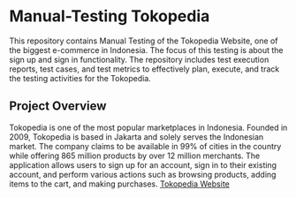 # Manual-Testing Tokopedia
This repository contains Manual Testing of the Tokopedia Website, one of the biggest e-commerce in Indonesia. The focus of this testing is about the sign up and sign in functionality. The repository includes test execution reports, test cases, and test metrics to effectively plan, execute, and track the testing activities for the Tokopedia.

## Project Overview
Tokopedia is one of the most popular marketplaces in Indonesia. Founded in 2009, Tokopedia is based in Jakarta and solely serves the Indonesian market. The company claims to be available in 99% of cities in the country while offering 865 million products by over 12 million merchants. The application allows users to sign up for an account, sign in to their existing account, and perform various actions such as browsing products, adding items to the cart, and making purchases.
[Tokopedia Website](https://www.tokopedia.com/)



